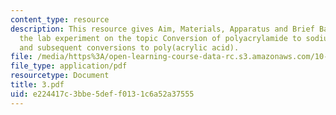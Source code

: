 ```yaml
---
content_type: resource
description: This resource gives Aim, Materials, Apparatus and Brief Background about
  the lab experiment on the topic Conversion of polyacrylamide to sodium polyacrylatesalt
  and subsequent conversions to poly(acrylic acid).
file: /media/https%3A/open-learning-course-data-rc.s3.amazonaws.com/10-467-polymer-science-laboratory-fall-2005/e224417c3bbe5deff0131c6a52a37555_3.pdf
file_type: application/pdf
resourcetype: Document
title: 3.pdf
uid: e224417c-3bbe-5def-f013-1c6a52a37555
---
```

